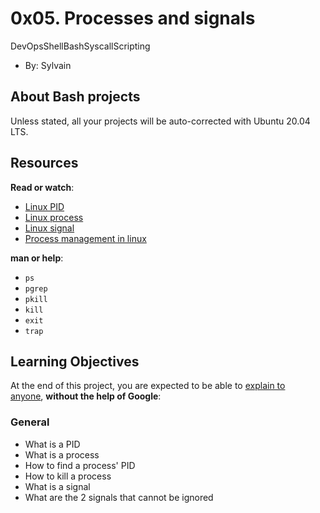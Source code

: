 0x05. Processes and signals
===========================

DevOpsShellBashSyscallScripting

-   By: Sylvain

About Bash projects
-------------------

Unless stated, all your projects will be auto-corrected with Ubuntu 20.04 LTS.

Resources
---------

**Read or watch**:

-   [Linux PID](https://intranet.alxswe.com/rltoken/zh33PXDR6w_qyu7zXUezmw "Linux PID")
-   [Linux process](https://intranet.alxswe.com/rltoken/px2TdWSjVO8i9SB5gHchAw "Linux process")
-   [Linux signal](https://intranet.alxswe.com/rltoken/qQSGz9CN52PVF3IPCuaRiw "Linux signal")
-   [Process management in linux](https://intranet.alxswe.com/rltoken/XlYrlghzNZ6Z1cbI_IPaiA "Process management in linux")

**man or help**:

-   `ps`
-   `pgrep`
-   `pkill`
-   `kill`
-   `exit`
-   `trap`

Learning Objectives
-------------------

At the end of this project, you are expected to be able to [explain to anyone](https://intranet.alxswe.com/rltoken/_zeQBWHdlNNOM-5IqFDhSQ "explain to anyone"), **without the help of Google**:

### General

-   What is a PID
-   What is a process
-   How to find a process' PID
-   How to kill a process
-   What is a signal
-   What are the 2 signals that cannot be ignored
